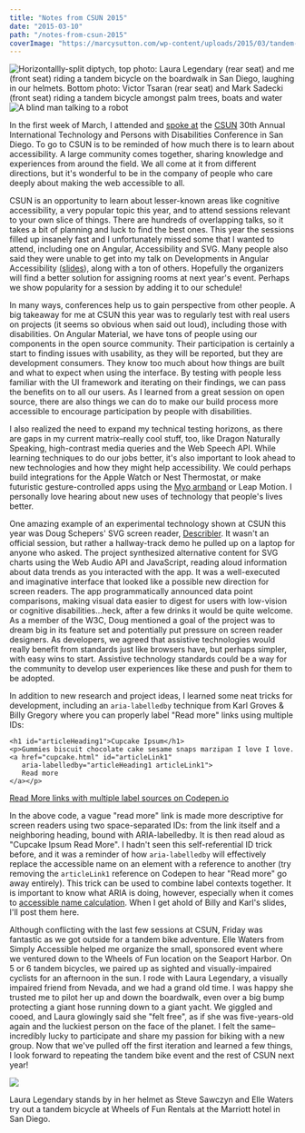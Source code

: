 ```yaml
---
title: "Notes from CSUN 2015"
date: "2015-03-10"
path: "/notes-from-csun-2015"
coverImage: "https://marcysutton.com/wp-content/uploads/2015/03/tandem-biking.jpg"
---
```


![Horizontallly-split diptych, top photo: Laura Legendary (rear seat) and me (front seat) riding a tandem bicycle on the boardwalk in San Diego, laughing in our helmets. Bottom photo: Victor Tsaran (rear seat) and Mark Sadecki (front seat) riding a tandem bicycle amongst palm trees, boats and water](https://marcysutton.com/wp-content/uploads/2015/03/tandem-biking.jpg)![A blind man talking to a robot](https://marcysutton.com/wp-content/uploads/2015/03/csun-robot-man.jpg)

In the first week of March, I attended and [spoke at](http://www.csun.edu/cod/conference/2015/sessions/index.php/public/presentations/view/172 "Developments in Angular.js Accessibility, Link opens in a new window") the [CSUN](http://www.csun.edu/cod "Link opens in a new window") 30th Annual International Technology and Persons with Disabilities Conference in San Diego. To go to CSUN is to be reminded of how much there is to learn about accessibility. A large community comes together, sharing knowledge and experiences from around the field. We all come at it from different directions, but it's wonderful to be in the company of people who care deeply about making the web accessible to all.

CSUN is an opportunity to learn about lesser-known areas like cognitive accessibility, a very popular topic this year, and to attend sessions relevant to your own slice of things. There are hundreds of overlapping talks, so it takes a bit of planning and luck to find the best ones. This year the sessions filled up insanely fast and I unfortunately missed some that I wanted to attend, including one on Angular, Accessibility and SVG. Many people also said they were unable to get into my talk on Developments in Angular Accessibility ([slides](/slides/angular-a11y-csun "Link opens in a new window")), along with a ton of others. Hopefully the organizers will find a better solution for assigning rooms at next year's event. Perhaps we show popularity for a session by adding it to our schedule!

In many ways, conferences help us to gain perspective from other people. A big takeaway for me at CSUN this year was to regularly test with real users on projects (it seems so obvious when said out loud), including those with disabilities. On Angular Material, we have tons of people using our components in the open source community. Their participation is certainly a start to finding issues with usability, as they will be reported, but they are development consumers. They know too much about how things are built and what to expect when using the interface. By testing with people less familiar with the UI framework and iterating on their findings, we can pass the benefits on to all our users. As I learned from a great session on open source, there are also things we can do to make our build process more accessible to encourage participation by people with disabilities.

I also realized the need to expand my technical testing horizons, as there are gaps in my current matrix–really cool stuff, too, like Dragon Naturally Speaking, high-contrast media queries and the Web Speech API. While learning techniques to do our jobs better, it's also important to look ahead to new technologies and how they might help accessibility. We could perhaps build integrations for the Apple Watch or Nest Thermostat, or make futuristic gesture-controlled apps using the [Myo armband](https://www.thalmic.com/en/myo/ "Link opens in a new window") or Leap Motion. I personally love hearing about new uses of technology that people's lives better.

One amazing example of an experimental technology shown at CSUN this year was Doug Schepers' SVG screen reader, [Describler](https://github.com/shepazu/describler "Link opens in a new window"). It wasn't an official session, but rather a hallway-track demo he pulled up on a laptop for anyone who asked. The project synthesized alternative content for SVG charts using the Web Audio API and JavaScript, reading aloud information about data trends as you interacted with the app. It was a well-executed and imaginative interface that looked like a possible new direction for screen readers. The app programmatically announced data point comparisons, making visual data easier to digest for users with low-vision or cognitive disabilities...heck, after a few drinks it would be quite welcome. As a member of the W3C, Doug mentioned a goal of the project was to dream big in its feature set and potentially put pressure on screen reader designers. As developers, we agreed that assistive technologies would really benefit from standards just like browsers have, but perhaps simpler, with easy wins to start. Assistive technology standards could be a way for the community to develop user experiences like these and push for them to be adopted.

In addition to new research and project ideas, I learned some neat tricks for development, including an `aria-labelledby` technique from Karl Groves & Billy Gregory where you can properly label "Read more" links using multiple IDs:

```
<h1 id="articleHeading1">Cupcake Ipsum</h1>
<p>Gummies biscuit chocolate cake sesame snaps marzipan I love I love. 
<a href="cupcake.html" id="articleLink1" 
   aria-labelledby="articleHeading1 articleLink1">
   Read more
</a></p>
```

[Read More links with multiple label sources on Codepen.io](http://codepen.io/marcysutton/pen/JoaVrX "Link opens in a new window")

In the above code, a vague "read more" link is made more descriptive for screen readers using two space-separated IDs: from the link itself and a neighboring heading, bound with ARIA-labelledby. It is then read aloud as "Cupcake Ipsum Read More". I hadn't seen this self-referential ID trick before, and it was a reminder of how `aria-labelledby` will effectively replace the accessible name on an element with a reference to another (try removing the `articleLink1` reference on Codepen to hear "Read more" go away entirely). This trick can be used to combine label contexts together. It is important to know what ARIA is doing, however, especially when it comes to [accessible name calculation](http://www.w3.org/TR/wai-aria/roles#namecalculation "Link opens in a new window"). When I get ahold of Billy and Karl's slides, I'll post them here.

Although conflicting with the last few sessions at CSUN, Friday was fantastic as we got outside for a tandem bike adventure. Elle Waters from Simply Accessible helped me organize the small, sponsored event where we ventured down to the Wheels of Fun location on the Seaport Harbor. On 5 or 6 tandem bicycles, we paired up as sighted and visually-impaired cyclists for an afternoon in the sun. I rode with Laura Legendary, a visually impaired friend from Nevada, and we had a grand old time. I was happy she trusted me to pilot her up and down the boardwalk, even over a big bump protecting a giant hose running down to a giant yacht. We giggled and cooed, and Laura glowingly said she "felt free", as if she was five-years-old again and the luckiest person on the face of the planet. I felt the same–incredibly lucky to participate and share my passion for biking with a new group. Now that we've pulled off the first iteration and learned a few things, I look forward to repeating the tandem bike event and the rest of CSUN next year!

![](https://pbs.twimg.com/media/B_gtDVAVEAAFJk7.jpg)

Laura Legendary stands by in her helmet as Steve Sawczyn and Elle Waters try out a tandem bicycle at Wheels of Fun Rentals at the Marriott hotel in San Diego.
